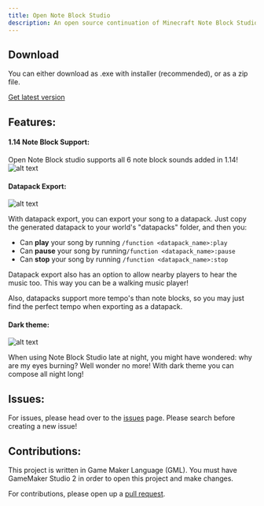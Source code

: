 ```yaml
---
title: Open Note Block Studio
description: An open source continuation of Minecraft Note Block Studio with exciting new features.
---
```


## Download
You can either download as .exe with installer (recommended), or as a zip file.

<a href="https://github.com/HielkeMinecraft/OpenNoteBlockStudio/releases/latest" class="btn btn-lg btn-primary">Get latest version</a>

## Features:

#### 1.14 Note Block Support:
Open Note Block studio supports all 6 note block sounds added in 1.14!
![alt text](https://i.imgur.com/5eFN1CF.png)

#### Datapack Export:
![alt text](https://i.imgur.com/TGH4m4r.jpg)

With datapack export, you can export your song to a datapack. Just copy the generated datapack to your world's "datapacks" folder, and then you: 
* Can **play** your song by running ```/function <datapack_name>:play```
* Can **pause** your song by running```/function <datapack_name>:pause```
* Can **stop** your song by running ```/function <datapack_name>:stop```

Datapack export also has an option to allow nearby players to hear the music too. This way you can be a walking music player!

Also, datapacks support more tempo's than note blocks, so you may just find the perfect tempo when exporting as a datapack.


#### Dark theme:
![alt text](https://i.imgur.com/PVbiJ26.jpg)

When using Note Block Studio late at night, you might have wondered: why are my eyes burning?
Well wonder no more! With dark theme you can compose all night long!

## Issues:
For issues, please head over to the [issues](https://github.com/HielkeMinecraft/OpenNoteBlockStudio/issues) page. Please search before creating a new issue!

## Contributions:
This project is written in Game Maker Language (GML). You must have GameMaker Studio 2 in order to open this project and make changes.

For contributions, please open up a [pull request](https://github.com/HielkeMinecraft/OpenNoteBlockStudio/pulls).